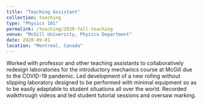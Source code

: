 ```yaml
---
title: "Teaching Assistant"
collection: teaching
type: "Physics 101"
permalink: /teaching/2020-fall-teaching
venue: "McGill University, Physics Department"
date: 2020-09-01
location: "Montreal, Canada"
---
```


Worked with professor and other teaching assistants to collaboratively redesign laboratories for the introductory mechanics course at McGill due to the COVID-19 pandemic. Led development of a new rolling without slipping laboratory designed to be performed with minimal equipment so as to be easily adaptable to student situations all over the world. Recorded walkthrough videos and led student tutorial sessions and oversaw marking.

